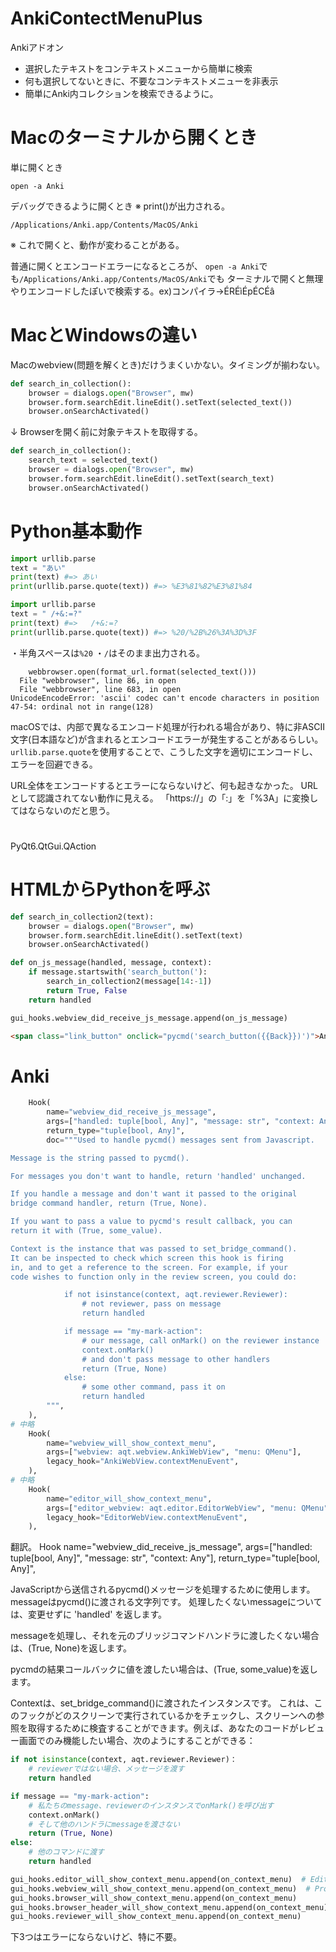 # AnkiContectMenuPlus

Ankiアドオン

- 選択したテキストをコンテキストメニューから簡単に検索
- 何も選択してないときに、不要なコンテキストメニューを非表示
- 簡単にAnki内コレクションを検索できるように。

# Macのターミナルから開くとき

単に開くとき
```console
open -a Anki
```

デバッグできるように開くとき ※ print()が出力される。
```console
/Applications/Anki.app/Contents/MacOS/Anki
```
※ これで開くと、動作が変わることがある。

普通に開くとエンコードエラーになるところが、
`open -a Anki`でも`/Applications/Anki.app/Contents/MacOS/Anki`でも
ターミナルで開くと無理やりエンコードしたぽいで検索する。ex)コンパイラ->ÉRÉìÉpÉCÉâ


# MacとWindowsの違い

Macのwebview(問題を解くとき)だけうまくいかない。タイミングが揃わない。
```py
def search_in_collection():
    browser = dialogs.open("Browser", mw)
    browser.form.searchEdit.lineEdit().setText(selected_text())
    browser.onSearchActivated()
```
↓
Browserを開く前に対象テキストを取得する。
```py
def search_in_collection():
    search_text = selected_text()
    browser = dialogs.open("Browser", mw)
    browser.form.searchEdit.lineEdit().setText(search_text)
    browser.onSearchActivated()
```

# Python基本動作

```py
import urllib.parse
text = "あい"
print(text) #=> あい
print(urllib.parse.quote(text)) #=> %E3%81%82%E3%81%84
```

```py
import urllib.parse
text = " /+&:=?"
print(text) #=>   /+&:=?
print(urllib.parse.quote(text)) #=> %20/%2B%26%3A%3D%3F
```
・半角スペースは`%20`
・`/`はそのまま出力される。



```log
    webbrowser.open(format_url.format(selected_text()))
  File "webbrowser", line 86, in open
  File "webbrowser", line 683, in open
UnicodeEncodeError: 'ascii' codec can't encode characters in position 47-54: ordinal not in range(128)
```
macOSでは、内部で異なるエンコード処理が行われる場合があり、特に非ASCII文字(日本語など)が含まれるとエンコードエラーが発生することがあるらしい。`urllib.parse.quote`を使用することで、こうした文字を適切にエンコードし、エラーを回避できる。

URL全体をエンコードするとエラーにならないけど、何も起きなかった。
URLとして認識されてない動作に見える。
「https://」の「:」を「%3A」に変換してはならないのだと思う。

#

PyQt6.QtGui.QAction

# HTMLからPythonを呼ぶ

```py
def search_in_collection2(text):
    browser = dialogs.open("Browser", mw)
    browser.form.searchEdit.lineEdit().setText(text)
    browser.onSearchActivated()

def on_js_message(handled, message, context):
    if message.startswith('search_button('):
        search_in_collection2(message[14:-1])
        return True, False
    return handled

gui_hooks.webview_did_receive_js_message.append(on_js_message)
```

```html
<span class="link_button" onclick="pycmd('search_button({{Back}})')">Anki</span>
```

# Anki


```py anki/qt/tools/genhooks_gui.py
    Hook(
        name="webview_did_receive_js_message",
        args=["handled: tuple[bool, Any]", "message: str", "context: Any"],
        return_type="tuple[bool, Any]",
        doc="""Used to handle pycmd() messages sent from Javascript.

Message is the string passed to pycmd().

For messages you don't want to handle, return 'handled' unchanged.

If you handle a message and don't want it passed to the original
bridge command handler, return (True, None).

If you want to pass a value to pycmd's result callback, you can
return it with (True, some_value).

Context is the instance that was passed to set_bridge_command().
It can be inspected to check which screen this hook is firing
in, and to get a reference to the screen. For example, if your
code wishes to function only in the review screen, you could do:

            if not isinstance(context, aqt.reviewer.Reviewer):
                # not reviewer, pass on message
                return handled

            if message == "my-mark-action":
                # our message, call onMark() on the reviewer instance
                context.onMark()
                # and don't pass message to other handlers
                return (True, None)
            else:
                # some other command, pass it on
                return handled
        """,
    ),
# 中略
    Hook(
        name="webview_will_show_context_menu",
        args=["webview: aqt.webview.AnkiWebView", "menu: QMenu"],
        legacy_hook="AnkiWebView.contextMenuEvent",
    ),
# 中略
    Hook(
        name="editor_will_show_context_menu",
        args=["editor_webview: aqt.editor.EditorWebView", "menu: QMenu"],
        legacy_hook="EditorWebView.contextMenuEvent",
    ),
```

翻訳。
Hook
    name="webview_did_receive_js_message",
    args=["handled: tuple[bool, Any]", "message: str", "context: Any"],
    return_type="tuple[bool, Any]",

JavaScriptから送信されるpycmd()メッセージを処理するために使用します。
messageはpycmd()に渡される文字列です。
処理したくないmessageについては、変更せずに 'handled' を返します。

messageを処理し、それを元のブリッジコマンドハンドラに渡したくない場合は、(True, None)を返します。

pycmdの結果コールバックに値を渡したい場合は、(True, some_value)を返します。

Contextは、set_bridge_command()に渡されたインスタンスです。
これは、このフックがどのスクリーンで実行されているかをチェックし、スクリーンへの参照を取得するために検査することができます。例えば、あなたのコードがレビュー画面でのみ機能したい場合、次のようにすることができる：

```py
if not isinstance(context, aqt.reviewer.Reviewer)：
    # reviewerではない場合、メッセージを渡す
    return handled

if message == "my-mark-action":
    # 私たちのmessage、reviewerのインスタンスでonMark()を呼び出す
    context.onMark()
    # そして他のハンドラにmessageを渡さない
    return (True, None)
else:
    # 他のコマンドに渡す
    return handled
```


```py
gui_hooks.editor_will_show_context_menu.append(on_context_menu)  # Editor
gui_hooks.webview_will_show_context_menu.append(on_context_menu)  # Problem
gui_hooks.browser_will_show_context_menu.append(on_context_menu)
gui_hooks.browser_header_will_show_context_menu.append(on_context_menu)
gui_hooks.reviewer_will_show_context_menu.append(on_context_menu)
```

下3つはエラーにならないけど、特に不要。